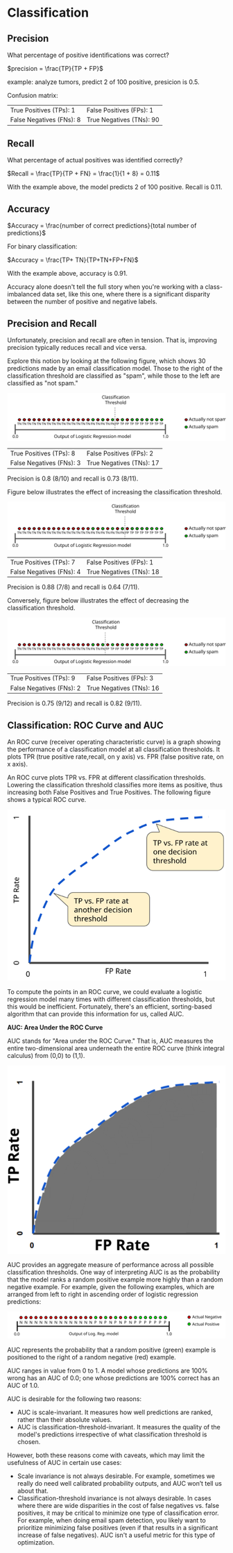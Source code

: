# Classification

## Precision

What percentage of positive identifications was correct?

$precision = \frac{TP}{TP + FP}$

example: analyze tumors, predict 2 of 100 positive, presicion is 0.5.

Confusion matrix:

|||
|-|-|
|True Positives (TPs): 1|False Positives (FPs): 1|
|False Negatives (FNs): 8|True Negatives (TNs): 90|

## Recall

What percentage of actual positives was identified correctly?

$Recall = \frac{TP}{TP + FN} = \frac{1}{1 + 8} = 0.11$

With the example above, the model predicts 2 of 100 positive. Recall is 0.11.

## Accuracy

$Accuracy = \frac{number of correct predictions}{total number of predictions}$

For binary classification:

$Accuracy = \frac{TP+ TN}{TP+TN+FP+FN}$

With the example above, accuracy is 0.91.

Accuracy alone doesn't tell the full story when you're working with a class-imbalanced data set, like this one, where there is a significant disparity between the number of positive and negative labels.

## Precision and Recall

Unfortunately, precision and recall are often in tension. That is, improving precision typically reduces recall and vice versa.

Explore this notion by looking at the following figure, which shows 30 predictions made by an email classification model. Those to the right of the classification threshold are classified as "spam", while those to the left are classified as "not spam."

![precision vs recall-1](PrecisionVsRecallBase.svg)

|||
|-|-|
|True Positives (TPs): 8|False Positives (FPs): 2|
|False Negatives (FNs): 3|True Negatives (TNs): 17|

Precision is 0.8 (8/10) and recall is 0.73 (8/11).

Figure below illustrates the effect of increasing the classification threshold.

![raise threshold](PrecisionVsRecallRaiseThreshold.svg)

|||
|-|-|
|True Positives (TPs): 7|False Positives (FPs): 1|
|False Negatives (FNs): 4|True Negatives (TNs): 18|

Precision is 0.88 (7/8) and recall is 0.64 (7/11).

Conversely, figure below illustrates the effect of decreasing the classification threshold.

![lower threshold](PrecisionVsRecallLowerThreshold.svg)

|||
|-|-|
|True Positives (TPs): 9|False Positives (FPs): 3|
|False Negatives (FNs): 2|True Negatives (TNs): 16|

Precision is 0.75 (9/12) and recall is 0.82 (9/11).

## Classification: ROC Curve and AUC

An ROC curve (receiver operating characteristic curve) is a graph showing the performance of a classification model at all classification thresholds. It plots TPR (true positive rate,recall, on y axis) vs. FPR (false positive rate, on x axis).

An ROC curve plots TPR vs. FPR at different classification thresholds. Lowering the classification threshold classifies more items as positive, thus increasing both False Positives and True Positives. The following figure shows a typical ROC curve.

![roc](ROCCurve.svg)

To compute the points in an ROC curve, we could evaluate a logistic regression model many times with different classification thresholds, but this would be inefficient. Fortunately, there's an efficient, sorting-based algorithm that can provide this information for us, called AUC.

**AUC: Area Under the ROC Curve**

AUC stands for "Area under the ROC Curve." That is, AUC measures the entire two-dimensional area underneath the entire ROC curve (think integral calculus) from (0,0) to (1,1).

![AUC](AUC.svg)

AUC provides an aggregate measure of performance across all possible classification thresholds. One way of interpreting AUC is as the probability that the model ranks a random positive example more highly than a random negative example. For example, given the following examples, which are arranged from left to right in ascending order of logistic regression predictions:

![](AUCPredictionsRanked.svg)

AUC represents the probability that a random positive (green) example is positioned to the right of a random negative (red) example.

AUC ranges in value from 0 to 1. A model whose predictions are 100% wrong has an AUC of 0.0; one whose predictions are 100% correct has an AUC of 1.0.

AUC is desirable for the following two reasons:

- AUC is scale-invariant. It measures how well predictions are ranked, rather than their absolute values.
- AUC is classification-threshold-invariant. It measures the quality of the model's predictions irrespective of what classification threshold is chosen.

However, both these reasons come with caveats, which may limit the usefulness of AUC in certain use cases:

- Scale invariance is not always desirable. For example, sometimes we really do need well calibrated probability outputs, and AUC won’t tell us about that.
- Classification-threshold invariance is not always desirable. In cases where there are wide disparities in the cost of false negatives vs. false positives, it may be critical to minimize one type of classification error. For example, when doing email spam detection, you likely want to prioritize minimizing false positives (even if that results in a significant increase of false negatives). AUC isn't a useful metric for this type of optimization.
